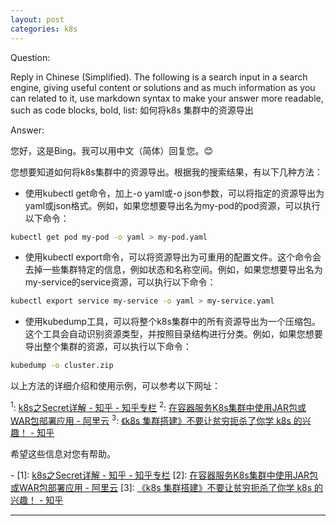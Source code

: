 ```yaml
---
layout: post
categories: k8s
---
```

Question:

Reply in Chinese (Simplified).
The following is a search input in a search engine, giving useful content or solutions and as much information as you can related to it, use markdown syntax to make your answer more readable, such as code blocks, bold, list:
如何将k8s 集群中的资源导出

Answer:

您好，这是Bing。我可以用中文（简体）回复您。😊

您想要知道如何将k8s集群中的资源导出。根据我的搜索结果，有以下几种方法：

- 使用kubectl get命令，加上-o yaml或-o json参数，可以将指定的资源导出为yaml或json格式。例如，如果您想要导出名为my-pod的pod资源，可以执行以下命令：

```bash
kubectl get pod my-pod -o yaml > my-pod.yaml
```

- 使用kubectl export命令，可以将资源导出为可重用的配置文件。这个命令会去掉一些集群特定的信息，例如状态和名称空间。例如，如果您想要导出名为my-service的service资源，可以执行以下命令：

```bash
kubectl export service my-service -o yaml > my-service.yaml
```

- 使用kubedump工具，可以将整个k8s集群中的所有资源导出为一个压缩包。这个工具会自动识别资源类型，并按照目录结构进行分类。例如，如果您想要导出整个集群的资源，可以执行以下命令：

```bash
kubedump -o cluster.zip
```

以上方法的详细介绍和使用示例，可以参考以下网址：

<sup>1</sup>: [k8s之Secret详解 - 知乎 - 知乎专栏](https://zhuanlan.zhihu.com/p/124235236)
<sup>2</sup>: [在容器服务K8s集群中使用JAR包或WAR包部署应用 - 阿里云](https://help.aliyun.com/document_detail/158047.html)
<sup>3</sup>: [《k8s 集群搭建》不要让贫穷扼杀了你学 k8s 的兴趣！ - 知乎](https://zhuanlan.zhihu.com/p/363978095)

希望这些信息对您有帮助。

\-
\[1]: [k8s之Secret详解 - 知乎 - 知乎专栏](https://zhuanlan.zhihu.com/p/124235236)
\[2]: [在容器服务K8s集群中使用JAR包或WAR包部署应用 - 阿里云](https://help.aliyun.com/document_detail/158047.html)
\[3]: [《k8s 集群搭建》不要让贫穷扼杀了你学 k8s 的兴趣！ - 知乎](https://zhuanlan.zhihu.com/p/363978095)

<hr/>

